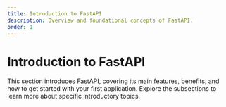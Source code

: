 ```yaml
---
title: Introduction to FastAPI
description: Overview and foundational concepts of FastAPI.
order: 1
---
```


# Introduction to FastAPI

This section introduces FastAPI, covering its main features, benefits, and how to get started with your first application.
Explore the subsections to learn more about specific introductory topics.
